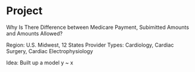 # Project
Why Is There Difference between Medicare Payment, Subimitted Amounts and Amounts Allowed?

Region: U.S. Midwest, 12 States
Provider Types: Cardiology, Cardiac Surgery, Cardiac Electrophysiology

Idea:
Built up a model y ~ x
